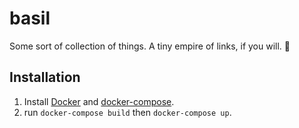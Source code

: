 # basil
Some sort of collection of things. A tiny empire of links, if you will. 🌱


## Installation


1. Install [Docker](https://docs.docker.com/docker-for-mac/install/) and 
	[docker-compose](https://docs.docker.com/compose/install/).
1. run `docker-compose build` then `docker-compose up`.
